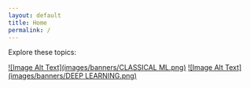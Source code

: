 ```yaml
---
layout: default
title: Home
permalink: /
---
```


Explore these topics:

[![Image Alt Text](images/banners/CLASSICAL ML.png)](https://mlbible.github.io/classical-ml/)
[![Image Alt Text](images/banners/DEEP LEARNING.png)](https://mlbible.github.io/deep-learning/)

